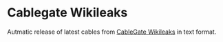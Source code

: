 # Cablegate Wikileaks

Autmatic release of latest cables from [CableGate Wikileaks](http://cablegate.wikileaks.org) in text format.
